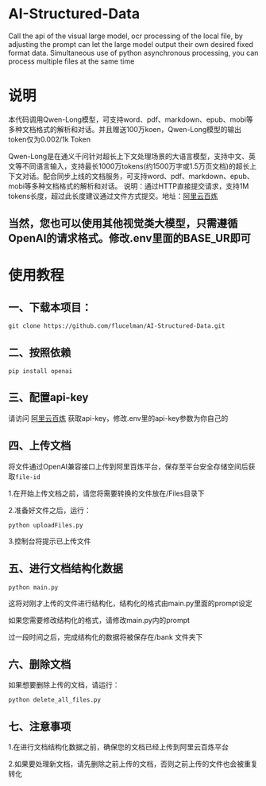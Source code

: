 # AI-Structured-Data
Call the api of the visual large model, ocr processing of the local file, by adjusting the prompt can let the large model output their own desired fixed format data. Simultaneous use of python asynchronous processing, you can process multiple files at the same time

# 说明

本代码调用Qwen-Long模型，可支持word、pdf、markdown、epub、mobi等多种文档格式的解析和对话。并且赠送100万koen，Qwen-Long模型的输出token仅为0.002/1k Token

Qwen-Long是在通义千问针对超长上下文处理场景的大语言模型，支持中文、英文等不同语言输入，支持最长1000万tokens(约1500万字或1.5万页文档)的超长上下文对话。配合同步上线的文档服务，可支持word、pdf、markdown、epub、mobi等多种文档格式的解析和对话。 说明：通过HTTP直接提交请求，支持1M tokens长度，超过此长度建议通过文件方式提交。地址：[阿里云百炼](https://bailian.console.aliyun.com/#/model-market/detail/qwen-long?tabKey=sdk)

当然，您也可以使用其他视觉类大模型，只需遵循OpenAI的请求格式。修改.env里面的BASE_UR即可
---
# 使用教程

## 一、下载本项目：

```
git clone https://github.com/flucelman/AI-Structured-Data.git
```

## 二、按照依赖

```
pip install openai
```

## 三、配置api-key

请访问 [阿里云百炼](https://bailian.console.aliyun.com/#/model-market/detail/qwen-long?tabKey=sdk) 获取api-key，修改.env里的api-key参数为你自己的

## 四、上传文档

将文件通过OpenAI兼容接口上传到阿里百炼平台，保存至平台安全存储空间后获取`file-id`

1.在开始上传文档之前，请您将需要转换的文件放在/Files目录下

2.准备好文件之后，运行：

```
python uploadFiles.py
```

3.控制台将提示已上传文件

## 五、进行文档结构化数据

```
python main.py
```

这将对刚才上传的文件进行结构化，结构化的格式由main.py里面的prompt设定

如果您需要修改结构化的格式，请修改main.py内的prompt

过一段时间之后，完成结构化的数据将被保存在/bank 文件夹下

## 六、删除文档

如果想要删除上传的文档，请运行：

```
python delete_all_files.py
```

## 七、注意事项

1.在进行文档结构化数据之前，确保您的文档已经上传到阿里云百炼平台

2.如果要处理新文档，请先删除之前上传的文档，否则之前上传的文件也会被重复转化
